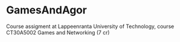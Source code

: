 # GamesAndAgor
Course assigment at Lappeenranta University of Technology, course CT30A5002 Games and Networking (7 cr)
